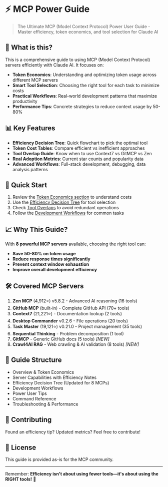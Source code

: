# ⚡ MCP Power Guide

> The Ultimate MCP (Model Context Protocol) Power User Guide - Master efficiency, token economics, and tool selection for Claude AI

## 🎯 What is this?

This is a comprehensive guide to using MCP (Model Context Protocol) servers efficiently with Claude AI. It focuses on:

- **Token Economics**: Understanding and optimizing token usage across different MCP servers
- **Smart Tool Selection**: Choosing the right tool for each task to minimize costs
- **Practical Workflows**: Real-world development patterns that maximize productivity
- **Performance Tips**: Concrete strategies to reduce context usage by 50-80%

## 📊 Key Features

- **Efficiency Decision Tree**: Quick flowchart to pick the optimal tool
- **Token Cost Tables**: Compare efficient vs inefficient approaches
- **Tool Overlap Guide**: Know when to use Context7 vs GitMCP vs Zen
- **Real Adoption Metrics**: Current star counts and popularity data
- **Advanced Workflows**: Full-stack development, debugging, data analysis patterns

## 🚀 Quick Start

1. Review the [Token Economics section](mcp.md#token-economics--efficiency) to understand costs
2. Use the [Efficiency Decision Tree](mcp.md#efficiency-decision-tree) for tool selection
3. Check [Tool Overlaps](mcp.md#tool-overlaps--smart-choices) to avoid redundant operations
4. Follow the [Development Workflows](mcp.md#development-workflows) for common tasks

## 📈 Why This Guide?

With **8 powerful MCP servers** available, choosing the right tool can:
- **Save 50-80% on token usage**
- **Reduce response times significantly**
- **Prevent context window exhaustion**
- **Improve overall development efficiency**

## 🛠️ Covered MCP Servers

1. **Zen MCP** (4,912⭐) v5.8.2 - Advanced AI reasoning (16 tools)
2. **GitHub MCP** (built-in) - Complete GitHub API (70+ tools)
3. **Context7** (21,221⭐) - Documentation lookup (2 tools)
4. **Desktop Commander** v0.2.6 - File operations (20 tools)
5. **Task Master** (19,121⭐) v0.21.0 - Project management (35 tools)
6. **Sequential Thinking** - Problem decomposition (1 tool)
7. **GitMCP** - Generic GitHub docs (5 tools) *[NEW]*
8. **Crawl4AI RAG** - Web crawling & AI validation (8 tools) *[NEW]*

## 📖 Guide Structure

- Overview & Token Economics
- Server Capabilities with Efficiency Notes
- Efficiency Decision Tree (Updated for 8 MCPs)
- Development Workflows
- Power User Tips
- Command Reference
- Troubleshooting & Performance

## 🤝 Contributing

Found an efficiency tip? Updated metrics? Feel free to contribute!

## 📝 License

This guide is provided as-is for the MCP community.

---

Remember: **Efficiency isn't about using fewer tools—it's about using the RIGHT tools!** 🎯